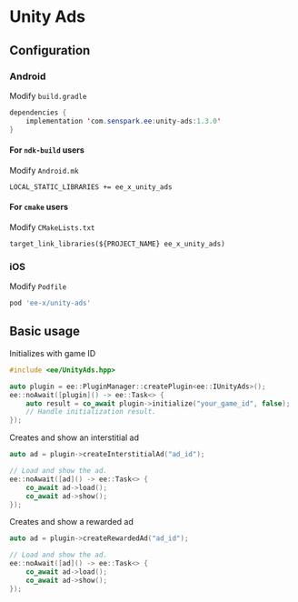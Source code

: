 # Unity Ads
## Configuration
### Android
Modify `build.gradle`
```java
dependencies {
    implementation 'com.senspark.ee:unity-ads:1.3.0'
}
```

#### For `ndk-build` users
Modify `Android.mk`
```
LOCAL_STATIC_LIBRARIES += ee_x_unity_ads
```

#### For `cmake` users
Modify `CMakeLists.txt`
```
target_link_libraries(${PROJECT_NAME} ee_x_unity_ads)
```

### iOS
Modify `Podfile`
```ruby
pod 'ee-x/unity-ads'
```

## Basic usage
Initializes with game ID
```cpp
#include <ee/UnityAds.hpp>

auto plugin = ee::PluginManager::createPlugin<ee::IUnityAds>();
ee::noAwait([plugin]() -> ee::Task<> {
    auto result = co_await plugin->initialize("your_game_id", false);
    // Handle initialization result.
});
```

Creates and show an interstitial ad
```cpp
auto ad = plugin->createInterstitialAd("ad_id");

// Load and show the ad.
ee::noAwait([ad]() -> ee::Task<> {
    co_await ad->load();
    co_await ad->show();
});
```

Creates and show a rewarded ad
```cpp
auto ad = plugin->createRewardedAd("ad_id");

// Load and show the ad.
ee::noAwait([ad]() -> ee::Task<> {
    co_await ad->load();
    co_await ad->show();
});
```